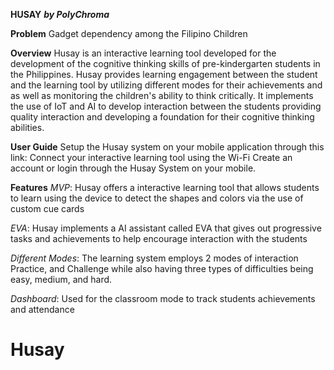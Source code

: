 **HUSAY** 
***by PolyChroma***

**Problem**
Gadget dependency among the Filipino Children

**Overview** 
Husay is an interactive learning tool developed for the development of the cognitive thinking skills of pre-kindergarten students in the Philippines. Husay provides learning engagement between the student and the learning tool by utilizing different modes for their achievements and as well as monitoring the children's ability to think critically. It implements the use of IoT and AI to develop interaction between the students providing quality interaction and developing a foundation for their cognitive thinking abilities.

**User Guide**
Setup the Husay system on your mobile application through this link:
Connect your interactive learning tool using the Wi-Fi 
Create an account or login through the Husay System on your mobile. 

**Features**
*MVP*: Husay offers a interactive learning tool that allows students to learn using the device to detect the shapes and colors via the use of custom cue cards

*EVA*: Husay implements a AI assistant called EVA that gives out progressive tasks and achievements to help encourage interaction with the students

*Different Modes*: The learning system employs 2 modes of interaction Practice, and Challenge while also having three types of difficulties being easy, medium, and hard. 

*Dashboard*: Used for the classroom mode to track students achievements and attendance
# Husay
